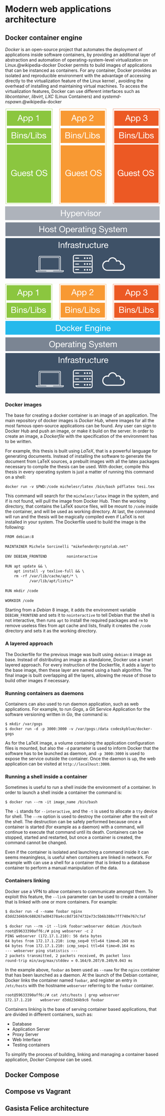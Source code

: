# Modern web applications architecture

## Docker container engine

*Docker* is an open-source project that automates the deployment of applications inside software containers, by providing an additional layer of abstraction and automation of operating-system-level virtualization on Linux.@wikipedia-docker Docker permits to build images of applications that can be instanced as containers. For any container, Docker provides an isolated and reproducible environment with the advantage of accessing directly to the virtualization feature of the Linux kernel , avoiding the overhead of installing and maintaining virtual machines. To access the virtualization features, Docker can use different interfaces such as *libcontainer*, *libvirt*, *LXC* (Linux Containers) and *systemd-nspawn*.@wikipedia-docker

![Applications running in Virtual Machines @what-is-docker](images/vm-diagram.png)

![Applications running in Docker containers @what-is-docker](images/docker-diagram.png)

### Docker images

The base for creating a docker container is an image of an application. The main repository of docker images is *Docker Hub*, where images for all the most famous open-source applications can be found. Any user can sign to Docker Hub and push an image, or make it build on the server. In order to create an image, a *Dockerfile* with the specification of the environment has to be written.

For example, this thesis is built using *LaTeX*, that is a powerful language for generating documents. Instead of installing the software to generate the document from LaTeX sources, a prebuilt images with all the latex packages necessary to compile the thesis can be used. With docker, compile this thesis in every operating system is just a matter of running this command on a shell:

	docker run -v $PWD:/code michelesr/latex /bin/bash pdflatex tesi.tex

This command will search for the `michelesr/latex` image in the system, and if is not found, will pull the image from Docker Hub. Then the working directory, that contains the LaTeX source files, will be mount to `/code` inside the container, and will be used as working directory. At last, the command will run and the thesis will be magically compiled even if LaTeX is not installed in your system. The Dockerfile used to build the image is the following:

    FROM debian:8
    
    MAINTAINER Michele Sorcinelli "mikefender@cryptolab.net"
    
    ENV DEBIAN_FRONTEND         noninteractive
    
    RUN apt update && \
        apt install -y texlive-full && \
        rm -rf /var/lib/cache/apt/* \
               /var/lib/apt/lists/*
    
    RUN mkdir /code
    
    WORKDIR /code

Starting from a *Debian* 8 image, it adds the environment variable `DEBIAN_FRONTEND` and sets it to `nointeractive` to tell Debian that the shell is not interactive, then runs `apt` to install the required packages and `rm` to remove useless files from apt cache and lists, finally it creates the `/code` directory and sets it as the working directory.    

### A layered approach

The Dockerfile for the previous image was built using `debian:8` image as base. Instead of distributing an image as standalone, Docker use a smart layered approach. For every instruction of the Dockerfile, it adds a layer to the base image, then these layer are named using a hash algorithm. The final image is built overlapping all the layers, allowing the reuse of those to build other images if necessary.

### Running containers as daemons 

Containers can also used to run daemon application, such as web applications. For example, to run *Gogs*, a Git Service Application for the software versioning written in *Go*, the command is:

    $ mkdir /var/gogs
    $ docker run -d -p 3000:3000 -v /var/gogs:/data codeskyblue/docker-gogs

As for the LaTeX image, a volume containing the application configuration files is mounted, but also the `-d` parameter is used to inform Docker that the software has to be launched as daemon, and `-p 3000:3000` is used to expose the service outside the container. Once the daemon is up, the web application can be visited at `http://localhost:3000`.

### Running a shell inside a container

Sometimes is useful to run a shell inside the environment of a container. In order to launch a shell inside a container the command is:

    $ docker run --rm -it image_name /bin/bash

The `-i` stands for `--interactive`, and the `-t` is used to allocate a `tty` device for shell. The `--rm` option is used to destroy the container after the exit of the shell. The destruction can be safely performed because once a container is started (for example as a daemon) with a command, will continue to execute that command until its death. Containers can be stopped, started and restarted, but once a container is created, the command cannot be changed.

Even if the container is isolated and launching a command inside it can seems meaningless, is useful when containers are linked in network. For example with can use a shell for a container that is linked to a database container to perform a manual manipulation of the data.

### Containers linking

Docker use a VPN to allow containers to communicate amongst them. To exploit this feature, the `--link` parameter can be used to create a container that is linked with one or more containers. For example:

    $ docker run -d --name foobar nginx
    d3dd23d4b9c688267ad04378a4cc8d71674732e73c5b6b388e7ff740e767c7af

    $ docker run --rm -it --link foobar:webserver debian /bin/bash
    root@59633390aff6:/# ping webserver -c 2
    PING webserver (172.17.1.210): 56 data bytes
    64 bytes from 172.17.1.210: icmp_seq=0 ttl=64 time=0.249 ms
    64 bytes from 172.17.1.210: icmp_seq=1 ttl=64 time=0.164 ms
    --- webserver ping statistics ---
    2 packets transmitted, 2 packets received, 0% packet loss
    round-trip min/avg/max/stddev = 0.164/0.207/0.249/0.043 ms

In the example above, `foobar` as been used as `--name` for the `nginx` container that has been launched as a daemon. At the launch of the Debian container, Docker links the container named `foobar`, and register an entry in `/etc/hosts` with the hostname `webserver` referring to the `foobar` container.

    root@59633390aff6:/# cat /etc/hosts | grep webserver
    172.17.1.210    webserver d3dd23d4b9c6 foobar 

Containers linking is the base of serving container based applications, that are divided in different containers, such as:

- Database
- Application Server
- Proxy Server
- Web Interface
- Testing containers

To simplify the process of building, linking and managing a container based application, *Docker Compose* can be used.

## Docker Compose

## Compose vs Vagrant

## Gasista Felice architecture
